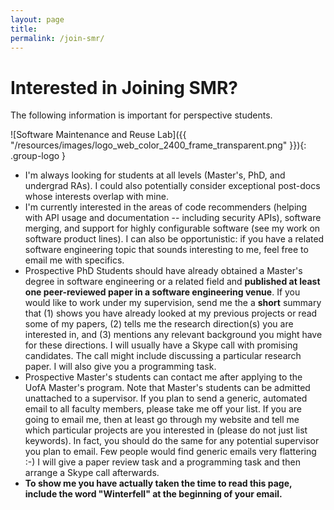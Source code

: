 ```yaml
---
layout: page
title:
permalink: /join-smr/
---
```


<a name="prospective"></a>

# Interested in Joining SMR?

The following information is important for perspective students.

![Software Maintenance and Reuse Lab]({{ "/resources/images/logo_web_color_2400_frame_transparent.png" }}){: .group-logo } 

* I'm always looking for students at all levels (Master's, PhD, and undergrad RAs). I could also potentially consider exceptional post-docs whose interests overlap with mine.
* I'm currently interested in the areas of code recommenders (helping with API usage and documentation -- including security APIs), software merging, and support for highly configurable software (see my work on software product lines). I can also be opportunistic: if you have a related software engineering topic that sounds interesting to me, feel free to email me with specifics.
* Prospective PhD Students should have already obtained a Master's degree in software engineering or a related field and **published at least one peer-reviewed paper in a software engineering venue**. If you would like to work under my supervision, send me the a **short** summary that (1) shows you have already looked at my previous projects or read some of my papers, (2) tells me the research direction(s) you are interested in, and (3) mentions any relevant background you might have for these directions. I will usually have a Skype call with promising candidates. The call might include discussing a particular research paper. I will also give you a programming task.
* Prospective Master's students can contact me after applying to the UofA Master's program. Note that Master's students can be admitted unattached to a supervisor. If you plan to send a generic, automated email to all faculty members, please take me off your list. If you are going to email me, then at least go through my website and tell me which particular projects are you interested in (please do not just list keywords). In fact, you should do the same for any potential supervisor you plan to email. Few people would find generic emails very flattering :-) I will give a paper review task and a programming task and then arrange a Skype call afterwards.
* **To show me you have actually taken the time to read this page, include the word "Winterfell" at the beginning of your email.** 


